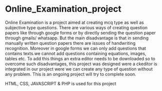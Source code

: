 # Online_Examination_project
Online Examination is a project aimed at creating mcq type as well as subjective type questions.
There are various ways of creating question papers like through google forms or by directly sending the question paper through gmails/ whatsapp.
But the main disadvantage is that in sending manually written question papers there are issues of handwriting recognition. Moreover in google forms we can only add questions that contains texts.we cannot add questions containing equations, images, tables etc. To add this things an extra editor needs to be downloaded so to overcome such disadvantages, this project was designed were a ckeditor is integrated in our project were we can create any type of question without any problem.
This is an ongoing project will try to complete soon.

HTML, CSS, JAVASCRIPT & PHP is used for this project
